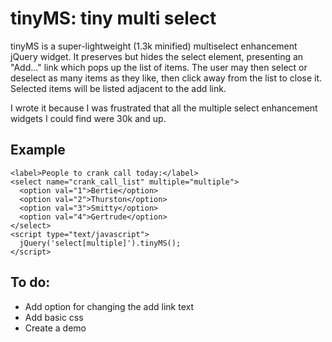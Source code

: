 tinyMS: tiny multi select
=========================

tinyMS is a super-lightweight (1.3k minified) multiselect enhancement jQuery widget. It preserves but hides the select element, presenting an "Add..." link which pops up the list of items. The user may then select or deselect as many items as they like, then click away from the list to close it. Selected items will be listed adjacent to the add link.

I wrote it because I was frustrated that all the multiple select enhancement widgets I could find were 30k and up.


Example
-------
    <label>People to crank call today:</label>
    <select name="crank_call_list" multiple="multiple">
      <option val="1">Bertie</option>
      <option val="2">Thurston</option>
      <option val="3">Smitty</option>
      <option val="4">Gertrude</option>
    </select>
    <script type="text/javascript">
      jQuery('select[multiple]').tinyMS();
    </script>

To do:
------
* Add option for changing the add link text
* Add basic css
* Create a demo